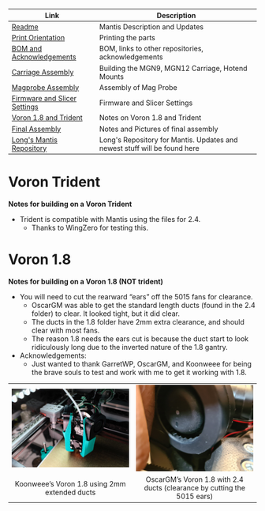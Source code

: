 |  Link  | Description |
|--|--|
| [Readme](readme.md)  |  Mantis Description and Updates |
|  [Print Orientation](print_orientation.md)  |  Printing the parts  |
|  [BOM and Acknowledgements](bom_acknowledgements.md)  |  BOM, links to other repositories, acknowledgements  |
| [Carriage Assembly](carriage_assembly.md) | Building the MGN9, MGN12 Carriage, Hotend Mounts |
|  [Magprobe Assembly](magprobe.md)  |  Assembly of Mag Probe  |
|  [Firmware and Slicer Settings](firmware_slicer_settings.md)  |  Firmware and Slicer Settings |
| [Voron 1.8 and Trident](1.8_trident.md)| Notes on Voron 1.8 and Trident|
|  [Final Assembly](final_assembly.md)| Notes and Pictures of final assembly
|  [Long's Mantis Repository](https://github.com/mandryd/VoronUsers/tree/master/printer_mods/Long/Mantis_Dual_5015) | Long's Repository for Mantis.  Updates and newest stuff will be found here  |


  
Voron Trident
============
**Notes for building on a Voron Trident**
- Trident is compatible with Mantis using the files for 2.4.  
  - Thanks to WingZero for testing this.

Voron 1.8 
============
**Notes for building on a Voron 1.8 (NOT trident)**
- You will need to cut the rearward “ears” off the 5015 fans for clearance.
  - OscarGM was able to get the standard length ducts (found in the 2.4 folder) to clear. It looked tight, but it did clear.
  - The ducts in the 1.8 folder have 2mm extra clearance, and should clear with most fans.
  - The reason 1.8 needs the ears cut is because the duct start to look ridiculously long due to the inverted nature of the 1.8 gantry.
- Acknowledgements:
  - Just wanted to thank GarretWP, OscarGM, and Koonweee for being the brave souls to test and work with me to get it working with 1.8.
 <table width=100% border=0>
 <TR>
 <TD align="center" width=50%> <img src="images/1.8_koonweee.png"></TD>
  <TD align="center" width=50%> <img src="images/1.8_OscarGM_cut_ears.jpg"></TD>
 </TR>
 <TR>
 <TD align="center" width=50%>Koonweee’s Voron 1.8 using 2mm extended ducts</TD>
 <TD align="center" width=50%>OscarGM’s Voron 1.8 with 2.4 ducts (clearance by cutting the 5015 ears)</TD>
 </TR>
 </table>
